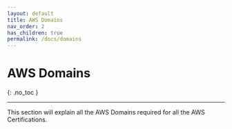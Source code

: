 ```yaml
---
layout: default
title: AWS Domains
nav_order: 2
has_children: true
permalink: /docs/domains
---
```


# AWS Domains
{: .no_toc }

---

This section will explain all the AWS Domains required for all the AWS Certifications.